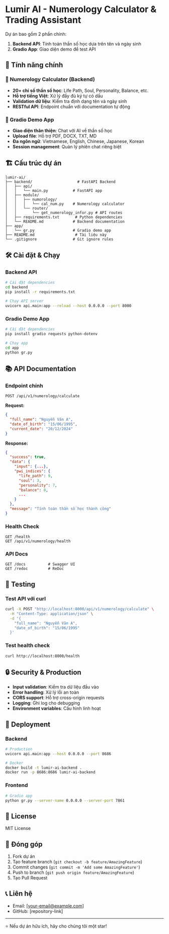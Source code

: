 # Lumir AI - Numerology Calculator & Trading Assistant

Dự án bao gồm 2 phần chính:
1. **Backend API**: Tính toán thần số học dựa trên tên và ngày sinh
2. **Gradio App**: Giao diện demo để test API

## 🚀 Tính năng chính

### 🔮 Numerology Calculator (Backend)
- **20+ chỉ số thần số học**: Life Path, Soul, Personality, Balance, etc.
- **Hỗ trợ tiếng Việt**: Xử lý đầy đủ ký tự có dấu
- **Validation dữ liệu**: Kiểm tra định dạng tên và ngày sinh
- **RESTful API**: Endpoint chuẩn với documentation tự động

### 🤖 Gradio Demo App
- **Giao diện thân thiện**: Chat với AI về thần số học
- **Upload file**: Hỗ trợ PDF, DOCX, TXT, MD
- **Đa ngôn ngữ**: Vietnamese, English, Chinese, Japanese, Korean
- **Session management**: Quản lý phiên chat riêng biệt

## 🏗️ Cấu trúc dự án

```
lumir-ai/
├── backend/                    # FastAPI Backend
│   ├── api/
│   │   └── main.py           # FastAPI app
│   ├── module/
│   │   ├── numorology/
│   │   │   └── cal_num.py    # Numerology calculator
│   │   └── router/
│   │       └── get_numerology_infor.py # API routes
│   ├── requirements.txt       # Python dependencies
│   └── README.md             # Backend documentation
├── app/
│   └── gr.py                 # Gradio demo app
├── README.md                  # Tài liệu này
└── .gitignore                # Git ignore rules
```

## 🛠️ Cài đặt & Chạy

### Backend API
```bash
# Cài đặt dependencies
cd backend
pip install -r requirements.txt

# Chạy API server
uvicorn api.main:app --reload --host 0.0.0.0 --port 8000
```

### Gradio Demo App
```bash
# Cài đặt dependencies
pip install gradio requests python-dotenv

# Chạy app
cd app
python gr.py
```

## 📚 API Documentation

### Endpoint chính
```
POST /api/v1/numerology/calculate
```

**Request:**
```json
{
  "full_name": "Nguyễn Văn A",
  "date_of_birth": "15/06/1995",
  "current_date": "20/12/2024"
}
```

**Response:**
```json
{
  "success": true,
  "data": {
    "input": {...},
    "pwi_indices": {
      "life_path": 9,
      "soul": 3,
      "personality": 7,
      "balance": 8,
      ...
    }
  },
  "message": "Tính toán thần số học thành công"
}
```

### Health Check
```
GET /health
GET /api/v1/numerology/health
```

### API Docs
```
GET /docs          # Swagger UI
GET /redoc         # ReDoc
```

## 🧪 Testing

### Test API với curl
```bash
curl -X POST "http://localhost:8000/api/v1/numerology/calculate" \
  -H "Content-Type: application/json" \
  -d '{
    "full_name": "Nguyễn Văn A",
    "date_of_birth": "15/06/1995"
  }'
```

### Test health check
```bash
curl http://localhost:8000/health
```

## 🔒 Security & Production

- **Input validation**: Kiểm tra dữ liệu đầu vào
- **Error handling**: Xử lý lỗi an toàn
- **CORS support**: Hỗ trợ cross-origin requests
- **Logging**: Ghi log cho debugging
- **Environment variables**: Cấu hình linh hoạt

## 🚀 Deployment

### Backend
```bash
# Production
uvicorn api.main:app --host 0.0.0.0 --port 8686

# Docker
docker build -t lumir-ai-backend .
docker run -p 8686:8686 lumir-ai-backend
```

### Frontend
```bash
# Gradio app
python gr.py --server-name 0.0.0.0 --server-port 7861
```

## 📝 License

MIT License

## 🤝 Đóng góp

1. Fork dự án
2. Tạo feature branch (`git checkout -b feature/AmazingFeature`)
3. Commit changes (`git commit -m 'Add some AmazingFeature'`)
4. Push to branch (`git push origin feature/AmazingFeature`)
5. Tạo Pull Request

## 📞 Liên hệ

- Email: [your-email@example.com]
- GitHub: [repository-link]

---

⭐ Nếu dự án hữu ích, hãy cho chúng tôi một star!
